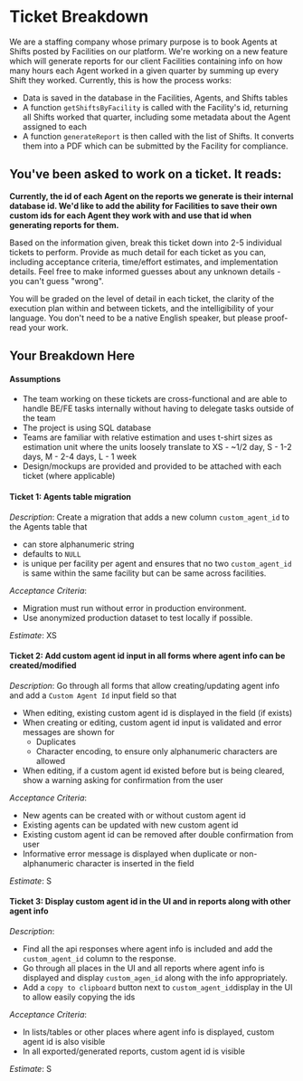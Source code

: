 # Ticket Breakdown
We are a staffing company whose primary purpose is to book Agents at Shifts posted by Facilities on our platform. We're working on a new feature which will generate reports for our client Facilities containing info on how many hours each Agent worked in a given quarter by summing up every Shift they worked. Currently, this is how the process works:

- Data is saved in the database in the Facilities, Agents, and Shifts tables
- A function `getShiftsByFacility` is called with the Facility's id, returning all Shifts worked that quarter, including some metadata about the Agent assigned to each
- A function `generateReport` is then called with the list of Shifts. It converts them into a PDF which can be submitted by the Facility for compliance.

## You've been asked to work on a ticket. It reads:

**Currently, the id of each Agent on the reports we generate is their internal database id. We'd like to add the ability for Facilities to save their own custom ids for each Agent they work with and use that id when generating reports for them.**


Based on the information given, break this ticket down into 2-5 individual tickets to perform. Provide as much detail for each ticket as you can, including acceptance criteria, time/effort estimates, and implementation details. Feel free to make informed guesses about any unknown details - you can't guess "wrong".


You will be graded on the level of detail in each ticket, the clarity of the execution plan within and between tickets, and the intelligibility of your language. You don't need to be a native English speaker, but please proof-read your work.

## Your Breakdown Here

#### Assumptions
- The team working on these tickets are cross-functional and are able to handle BE/FE tasks internally without having to delegate tasks outside of the team
- The project is using SQL database
- Teams are familiar with relative estimation and uses t-shirt sizes as estimation unit where the units loosely translate to XS - ~1/2 day, S - 1-2 days, M - 2-4 days, L - 1 week
- Design/mockups are provided and provided to be attached with each ticket (where applicable)

#### Ticket 1: Agents table migration
*Description*: Create a migration that adds a new column `custom_agent_id` to the Agents table that 
- can store alphanumeric string 
- defaults to `NULL`
- is unique per facility per agent and ensures that no two `custom_agent_id` is same within the same facility but can be same across facilities. 

*Acceptance Criteria*: 
- Migration must run without error in production environment. 
- Use anonymized production dataset to test locally if possible.

*Estimate*: XS

#### Ticket 2: Add custom agent id input in all forms where agent info can be created/modified
*Description*: Go through all forms that allow creating/updating agent info and add a `Custom Agent Id` input field so that
- When editing, existing custom agent id is displayed in the field (if exists)
- When creating or editing, custom agent id input is validated and error messages are shown for
  - Duplicates
  - Character encoding, to ensure only alphanumeric characters are allowed
- When editing, if a custom agent id existed before but is being cleared, show a warning asking for confirmation from the user

*Acceptance Criteria*: 
- New agents can be created with or without custom agent id
- Existing agents can be updated with new custom agent id
- Existing custom agent id can be removed after double confirmation from user
- Informative error message is displayed when duplicate or non-alphanumeric character is inserted in the field

*Estimate*: S

#### Ticket 3: Display custom agent id in the UI and in reports along with other agent info
*Description*: 
- Find all the api responses where agent info is included and add the `custom_agent_id` column to the response.
- Go through all places in the UI and all reports where agent info is displayed and display `custom_agen_id` along with the info appropriately.
- Add a `copy to clipboard` button next to `custom_agent_id`display in the UI to allow easily copying the ids  

*Acceptance Criteria*:
- In lists/tables or other places where agent info is displayed, custom agent id is also visible
- In all exported/generated reports, custom agent id is visible

*Estimate*: S